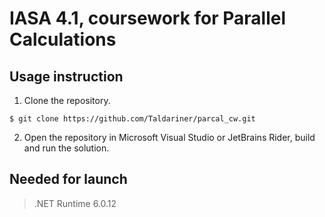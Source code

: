# IASA 4.1, coursework for Parallel Calculations
## Usage instruction
1. Clone the repository.
```
$ git clone https://github.com/Taldariner/parcal_cw.git
```
2. Open the repository in Microsoft Visual Studio or JetBrains Rider, build and run the solution.
## Needed for launch
> .NET Runtime 6.0.12
